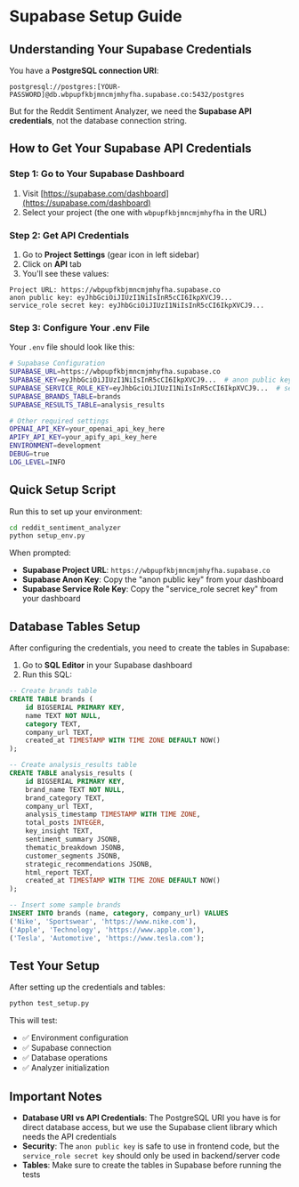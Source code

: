 # Supabase Setup Guide

## Understanding Your Supabase Credentials

You have a **PostgreSQL connection URI**:
```
postgresql://postgres:[YOUR-PASSWORD]@db.wbpupfkbjmncmjmhyfha.supabase.co:5432/postgres
```

But for the Reddit Sentiment Analyzer, we need the **Supabase API credentials**, not the database connection string.

## How to Get Your Supabase API Credentials

### Step 1: Go to Your Supabase Dashboard
1. Visit [https://supabase.com/dashboard](https://supabase.com/dashboard)
2. Select your project (the one with `wbpupfkbjmncmjmhyfha` in the URL)

### Step 2: Get API Credentials
1. Go to **Project Settings** (gear icon in left sidebar)
2. Click on **API** tab
3. You'll see these values:

```
Project URL: https://wbpupfkbjmncmjmhyfha.supabase.co
anon public key: eyJhbGciOiJIUzI1NiIsInR5cCI6IkpXVCJ9...
service_role secret key: eyJhbGciOiJIUzI1NiIsInR5cCI6IkpXVCJ9...
```

### Step 3: Configure Your .env File

Your `.env` file should look like this:

```bash
# Supabase Configuration
SUPABASE_URL=https://wbpupfkbjmncmjmhyfha.supabase.co
SUPABASE_KEY=eyJhbGciOiJIUzI1NiIsInR5cCI6IkpXVCJ9...  # anon public key
SUPABASE_SERVICE_ROLE_KEY=eyJhbGciOiJIUzI1NiIsInR5cCI6IkpXVCJ9...  # service_role secret key
SUPABASE_BRANDS_TABLE=brands
SUPABASE_RESULTS_TABLE=analysis_results

# Other required settings
OPENAI_API_KEY=your_openai_api_key_here
APIFY_API_KEY=your_apify_api_key_here
ENVIRONMENT=development
DEBUG=true
LOG_LEVEL=INFO
```

## Quick Setup Script

Run this to set up your environment:

```bash
cd reddit_sentiment_analyzer
python setup_env.py
```

When prompted:
- **Supabase Project URL**: `https://wbpupfkbjmncmjmhyfha.supabase.co`
- **Supabase Anon Key**: Copy the "anon public key" from your dashboard
- **Supabase Service Role Key**: Copy the "service_role secret key" from your dashboard

## Database Tables Setup

After configuring the credentials, you need to create the tables in Supabase:

1. Go to **SQL Editor** in your Supabase dashboard
2. Run this SQL:

```sql
-- Create brands table
CREATE TABLE brands (
    id BIGSERIAL PRIMARY KEY,
    name TEXT NOT NULL,
    category TEXT,
    company_url TEXT,
    created_at TIMESTAMP WITH TIME ZONE DEFAULT NOW()
);

-- Create analysis_results table
CREATE TABLE analysis_results (
    id BIGSERIAL PRIMARY KEY,
    brand_name TEXT NOT NULL,
    brand_category TEXT,
    company_url TEXT,
    analysis_timestamp TIMESTAMP WITH TIME ZONE,
    total_posts INTEGER,
    key_insight TEXT,
    sentiment_summary JSONB,
    thematic_breakdown JSONB,
    customer_segments JSONB,
    strategic_recommendations JSONB,
    html_report TEXT,
    created_at TIMESTAMP WITH TIME ZONE DEFAULT NOW()
);

-- Insert some sample brands
INSERT INTO brands (name, category, company_url) VALUES
('Nike', 'Sportswear', 'https://www.nike.com'),
('Apple', 'Technology', 'https://www.apple.com'),
('Tesla', 'Automotive', 'https://www.tesla.com');
```

## Test Your Setup

After setting up the credentials and tables:

```bash
python test_setup.py
```

This will test:
- ✅ Environment configuration
- ✅ Supabase connection
- ✅ Database operations
- ✅ Analyzer initialization

## Important Notes

- **Database URI vs API Credentials**: The PostgreSQL URI you have is for direct database access, but we use the Supabase client library which needs the API credentials
- **Security**: The `anon public key` is safe to use in frontend code, but the `service_role secret key` should only be used in backend/server code
- **Tables**: Make sure to create the tables in Supabase before running the tests
